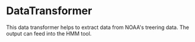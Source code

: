 # DataTransformer

This data transformer helps to extract data from NOAA's treering data. The output can feed into the HMM tool.

